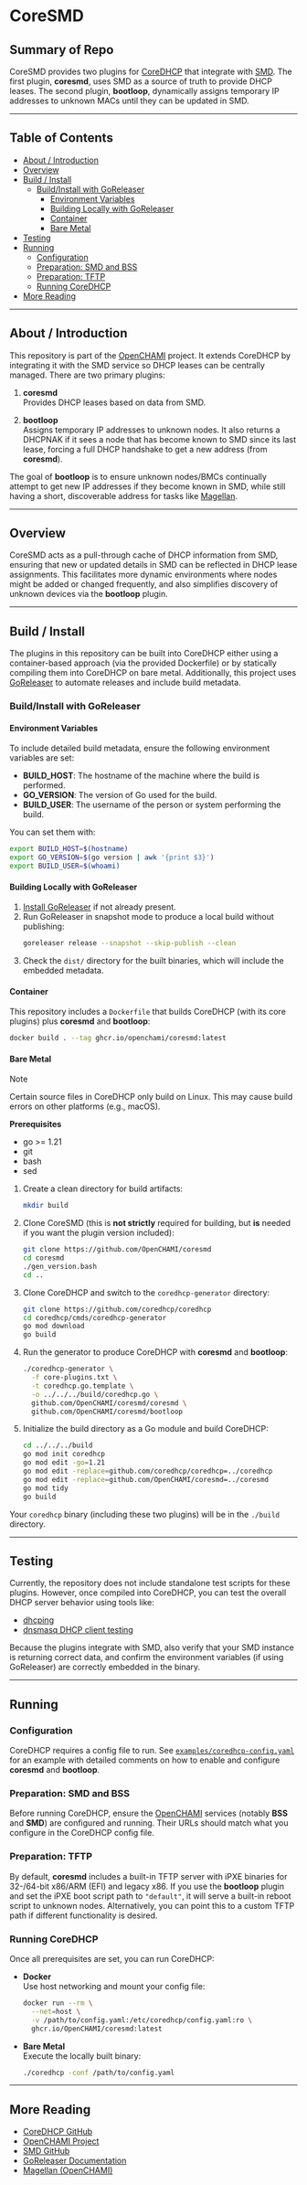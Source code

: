 
# CoreSMD

## Summary of Repo

CoreSMD provides two plugins for [CoreDHCP](https://github.com/coredhcp/coredhcp) that integrate with [SMD](https://github.com/OpenCHAMI/smd). The first plugin, **coresmd**, uses SMD as a source of truth to provide DHCP leases. The second plugin, **bootloop**, dynamically assigns temporary IP addresses to unknown MACs until they can be updated in SMD.

---

## Table of Contents

- [About / Introduction](#about--introduction)
- [Overview](#overview)
- [Build / Install](#build--install)
  - [Build/Install with GoReleaser](#buildinstall-with-goreleaser)
    - [Environment Variables](#environment-variables)
    - [Building Locally with GoReleaser](#building-locally-with-goreleaser)
    - [Container](#container)
    - [Bare Metal](#bare-metal)
- [Testing](#testing)
- [Running](#running)
  - [Configuration](#configuration)
  - [Preparation: SMD and BSS](#preparation-smd-and-bss)
  - [Preparation: TFTP](#preparation-tftp)
  - [Running CoreDHCP](#running-coredhcp)
- [More Reading](#more-reading)

---

## About / Introduction

This repository is part of the [OpenCHAMI](https://openchami.org) project. It extends CoreDHCP by integrating it with the SMD service so DHCP leases can be centrally managed. There are two primary plugins:

1. **coresmd**  
   Provides DHCP leases based on data from SMD.

2. **bootloop**  
   Assigns temporary IP addresses to unknown nodes. It also returns a DHCPNAK if it sees a node that has become known to SMD since its last lease, forcing a full DHCP handshake to get a new address (from **coresmd**).

The goal of **bootloop** is to ensure unknown nodes/BMCs continually attempt to get new IP addresses if they become known in SMD, while still having a short, discoverable address for tasks like [Magellan](https://github.com/OpenCHAMI/magellan).

---

## Overview

CoreSMD acts as a pull-through cache of DHCP information from SMD, ensuring that new or updated details in SMD can be reflected in DHCP lease assignments. This facilitates more dynamic environments where nodes might be added or changed frequently, and also simplifies discovery of unknown devices via the **bootloop** plugin.

---

## Build / Install

The plugins in this repository can be built into CoreDHCP either using a container-based approach (via the provided Dockerfile) or by statically compiling them into CoreDHCP on bare metal. Additionally, this project uses [GoReleaser](https://goreleaser.com/) to automate releases and include build metadata.

### Build/Install with GoReleaser

#### Environment Variables

To include detailed build metadata, ensure the following environment variables are set:

- **BUILD_HOST**: The hostname of the machine where the build is performed.
- **GO_VERSION**: The version of Go used for the build.
- **BUILD_USER**: The username of the person or system performing the build.

You can set them with:

```bash
export BUILD_HOST=$(hostname)
export GO_VERSION=$(go version | awk '{print $3}')
export BUILD_USER=$(whoami)
```

#### Building Locally with GoReleaser

1. [Install GoReleaser](https://goreleaser.com/install/) if not already present.
2. Run GoReleaser in snapshot mode to produce a local build without publishing:
   ```bash
   goreleaser release --snapshot --skip-publish --clean
   ```
3. Check the `dist/` directory for the built binaries, which will include the embedded metadata.

#### Container

This repository includes a `Dockerfile` that builds CoreDHCP (with its core plugins) plus **coresmd** and **bootloop**:

```bash
docker build . --tag ghcr.io/openchami/coresmd:latest
```

#### Bare Metal

> [!NOTE]
> Certain source files in CoreDHCP only build on Linux. This may cause build errors on other platforms (e.g., macOS).  

**Prerequisites**  
- go >= 1.21  
- git  
- bash  
- sed  

1. Create a clean directory for build artifacts:
   ```bash
   mkdir build
   ```
2. Clone CoreSMD (this is **not strictly** required for building, but **is** needed if you want the plugin version included):
   ```bash
   git clone https://github.com/OpenCHAMI/coresmd
   cd coresmd
   ./gen_version.bash
   cd ..
   ```
3. Clone CoreDHCP and switch to the `coredhcp-generator` directory:
   ```bash
   git clone https://github.com/coredhcp/coredhcp
   cd coredhcp/cmds/coredhcp-generator
   go mod download
   go build
   ```
4. Run the generator to produce CoreDHCP with **coresmd** and **bootloop**:
   ```bash
   ./coredhcp-generator \
     -f core-plugins.txt \
     -t coredhcp.go.template \
     -o ../../../build/coredhcp.go \
     github.com/OpenCHAMI/coresmd/coresmd \
     github.com/OpenCHAMI/coresmd/bootloop
   ```
5. Initialize the build directory as a Go module and build CoreDHCP:
   ```bash
   cd ../../../build
   go mod init coredhcp
   go mod edit -go=1.21
   go mod edit -replace=github.com/coredhcp/coredhcp=../coredhcp
   go mod edit -replace=github.com/OpenCHAMI/coresmd=../coresmd
   go mod tidy
   go build
   ```

Your `coredhcp` binary (including these two plugins) will be in the `./build` directory.

---

## Testing

Currently, the repository does not include standalone test scripts for these plugins. However, once compiled into CoreDHCP, you can test the overall DHCP server behavior using tools like:

- [dhcping](https://github.com/rickardw/dhcping)
- [dnsmasq DHCP client testing](http://www.thekelleys.org.uk/dnsmasq/doc.html)

Because the plugins integrate with SMD, also verify that your SMD instance is returning correct data, and confirm the environment variables (if using GoReleaser) are correctly embedded in the binary.

---

## Running

### Configuration

CoreDHCP requires a config file to run. See [`examples/coredhcp-config.yaml`](examples/coredhcp-config.yaml) for an example with detailed comments on how to enable and configure **coresmd** and **bootloop**.

### Preparation: SMD and BSS

Before running CoreDHCP, ensure the [OpenCHAMI](https://openchami.org) services (notably **BSS** and **SMD**) are configured and running. Their URLs should match what you configure in the CoreDHCP config file.

### Preparation: TFTP

By default, **coresmd** includes a built-in TFTP server with iPXE binaries for 32-/64-bit x86/ARM (EFI) and legacy x86. If you use the **bootloop** plugin and set the iPXE boot script path to `"default"`, it will serve a built-in reboot script to unknown nodes. Alternatively, you can point this to a custom TFTP path if different functionality is desired.

### Running CoreDHCP

Once all prerequisites are set, you can run CoreDHCP:

- **Docker**  
  Use host networking and mount your config file:
  ```bash
  docker run --rm \
    --net=host \
    -v /path/to/config.yaml:/etc/coredhcp/config.yaml:ro \
    ghcr.io/OpenCHAMI/coresmd:latest
  ```

- **Bare Metal**  
  Execute the locally built binary:
  ```bash
  ./coredhcp -conf /path/to/config.yaml
  ```

---

## More Reading

- [CoreDHCP GitHub](https://github.com/coredhcp/coredhcp)
- [OpenCHAMI Project](https://openchami.org)
- [SMD GitHub](https://github.com/OpenCHAMI/smd)
- [GoReleaser Documentation](https://goreleaser.com/install/)
- [Magellan (OpenCHAMI)](https://github.com/OpenCHAMI/magellan)

